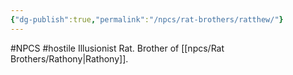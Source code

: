 ```yaml
---
{"dg-publish":true,"permalink":"/npcs/rat-brothers/ratthew/"}
---
```


#NPCS #hostile
Illusionist Rat. Brother of [[npcs/Rat Brothers/Rathony\|Rathony]].

